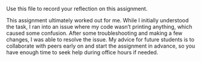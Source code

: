 
Use this file to record your reflection on this assignment. 

This assignment ultimately worked out for me. While I initially understood the task, I ran into an issue where my code wasn’t printing anything, which caused some confusion. After some troubleshooting and making a few changes, I was able to resolve the issue. My advice for future students is to collaborate with peers early on and start the assignment in advance, so you have enough time to seek help during office hours if needed.